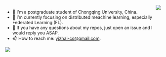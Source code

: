 <img align="right" src="https://github-readme-stats.vercel.app/api?username=yjzhai&show_icons=true&count_private=true&theme=transparent" />

 
 - 🤖 I'm a postgraduate student of Chongqing University, China.
 - 🌱 I’m currently focusing on distributed meachine learning, especially Federated Learning (FL).
 - 👀 If you have any questions about my repos, just open an issue and I would reply you ASAP.
 - 📫 How to reach me: yjzhai-cs@gmail.com.


<!-- [![6.5840](https://github-readme-stats.vercel.app/api/pin/?username=yjzhai&repo=6.5840&theme=transparent)](https://github.com/yjzhai/6.5840) -->

<img src="https://github-profile-summary-cards.vercel.app/api/cards/profile-details?username=yjzhai&theme=transparent"/>
